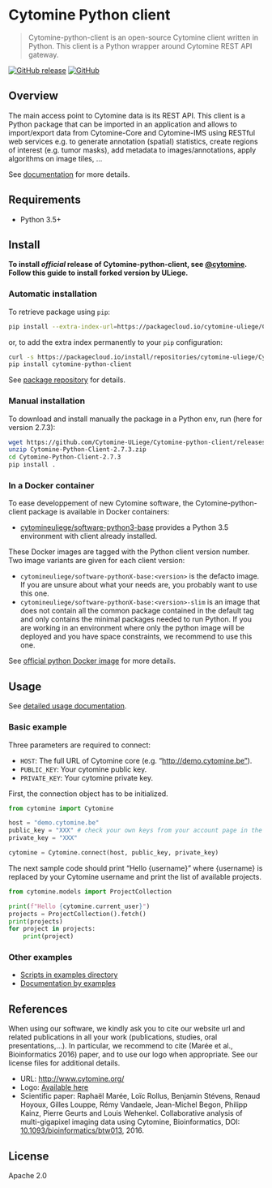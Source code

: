 # Cytomine Python client

> Cytomine-python-client is an open-source Cytomine client written in Python. This client is a Python wrapper around Cytomine REST API gateway.

[![GitHub release](https://img.shields.io/github/release/Cytomine-ULiege/Cytomine-python-client.svg)](https://github.com/Cytomine-ULiege/Cytomine-python-client/releases)
[![GitHub](https://img.shields.io/github/license/Cytomine-ULiege/Cytomine-python-client.svg)](https://github.com/Cytomine-ULiege/Cytomine-python-client/blob/master/LICENSE)

## Overview

The main access point to Cytomine data is its REST API. This client is a Python package that can be imported in an application and allows to import/export data from Cytomine-Core and Cytomine-IMS using RESTful web services e.g. to generate annotation (spatial) statistics, create regions of interest (e.g. tumor masks), add metadata to images/annotations, apply algorithms on image tiles, ...

See [documentation](https://doc.uliege.cytomine.org/dev-guide/clients/python/usage) for more details.

## Requirements

* Python 3.5+

## Install

**To install *official* release of Cytomine-python-client, see [@cytomine](https://github.com/cytomine/Cytomine-python-client). Follow this guide to install forked version by ULiege.**

### Automatic installation

To retrieve package using `pip`:
```bash
pip install --extra-index-url=https://packagecloud.io/cytomine-uliege/Cytomine-python-client/pypi/simple cytomine-python-client
```

or, to add the extra index permanently to your `pip` configuration:
```bash
curl -s https://packagecloud.io/install/repositories/cytomine-uliege/Cytomine-python-client/script.python.sh | bash
pip install cytomine-python-client
```

See [package repository](https://packagecloud.io/cytomine-uliege/Cytomine-python-client) for details.

### Manual installation

To download and install manually the package in a Python env, run (here for version 2.7.3):

```bash
wget https://github.com/Cytomine-ULiege/Cytomine-python-client/releases/download/v2.7.3/Cytomine-Python-Client-2.7.3.zip 
unzip Cytomine-Python-Client-2.7.3.zip
cd Cytomine-Python-Client-2.7.3
pip install .
```

### In a Docker container

To ease developpement of new Cytomine software, the Cytomine-python-client package is available in Docker containers:
* [cytomineuliege/software-python3-base](https://hub.docker.com/r/cytomineuliege/software-python3-base/) provides a Python 3.5 environment with client already installed.

These Docker images are tagged with the Python client version number. Two image variants are given for each client version:
* `cytomineuliege/software-pythonX-base:<version>` is the defacto image. If you are unsure about what your needs are, you probably want to use this one.
* `cytomineuliege/software-pythonX-base:<version>-slim` is an image that does not contain all the common package contained in the default tag and only contains the minimal packages needed to run Python. If you are working in an environment where only the python image will be deployed and you have space constraints, we recommend to use this one.

See [official python Docker image](https://hub.docker.com/_/python/) for more details.

## Usage

See [detailed usage documentation](https://doc.uliege.cytomine.org/dev-guide/clients/python/usage).

### Basic example
Three parameters are required to connect:
* `HOST`: The full URL of Cytomine core (e.g. “http://demo.cytomine.be”).
* `PUBLIC_KEY`: Your cytomine public key.
* `PRIVATE_KEY`: Your cytomine private key. 

First, the connection object has to be initialized.   
```python
from cytomine import Cytomine

host = "demo.cytomine.be"
public_key = "XXX" # check your own keys from your account page in the web interface
private_key = "XXX"

cytomine = Cytomine.connect(host, public_key, private_key)
```

The next sample code should print “Hello {username}” where {username} is replaced by your Cytomine username and print the list of available projects.
```python
from cytomine.models import ProjectCollection

print(f"Hello {cytomine.current_user}")
projects = ProjectCollection().fetch()
print(projects)
for project in projects:
    print(project)
```

### Other examples

* [Scripts in examples directory](https://github.com/Cytomine-ULiege/Cytomine-python-client/tree/master/examples)
* [Documentation by examples](https://doc.uliege.cytomine.org/dev-guide/clients/python/usage)

## References
When using our software, we kindly ask you to cite our website url and related publications in all your work (publications, studies, oral presentations,...). In particular, we recommend to cite (Marée et al., Bioinformatics 2016) paper, and to use our logo when appropriate. See our license files for additional details.

- URL: http://www.cytomine.org/
- Logo: [Available here](https://cytomine.coop/sites/cytomine.coop/files/inline-images/logo-300-org.png)
- Scientific paper: Raphaël Marée, Loïc Rollus, Benjamin Stévens, Renaud Hoyoux, Gilles Louppe, Rémy Vandaele, Jean-Michel Begon, Philipp Kainz, Pierre Geurts and Louis Wehenkel. Collaborative analysis of multi-gigapixel imaging data using Cytomine, Bioinformatics, DOI: [10.1093/bioinformatics/btw013](http://dx.doi.org/10.1093/bioinformatics/btw013), 2016. 

## License

Apache 2.0
